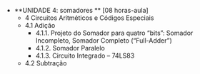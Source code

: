 * **UNIDADE 4: somadores ** [08 horas-aula]
    * 4 Circuitos Aritméticos e Códigos Especiais 
    * 4.1  Adição 
        * 4.1.1. Projeto do Somador para quatro “bits”: Somador Incompleto, Somador Completo (“Full-Adder”) 
        * 4.1.2. Somador Paralelo 
        * 4.1.3. Circuito Integrado – 74LS83 
    * 4.2  Subtração 